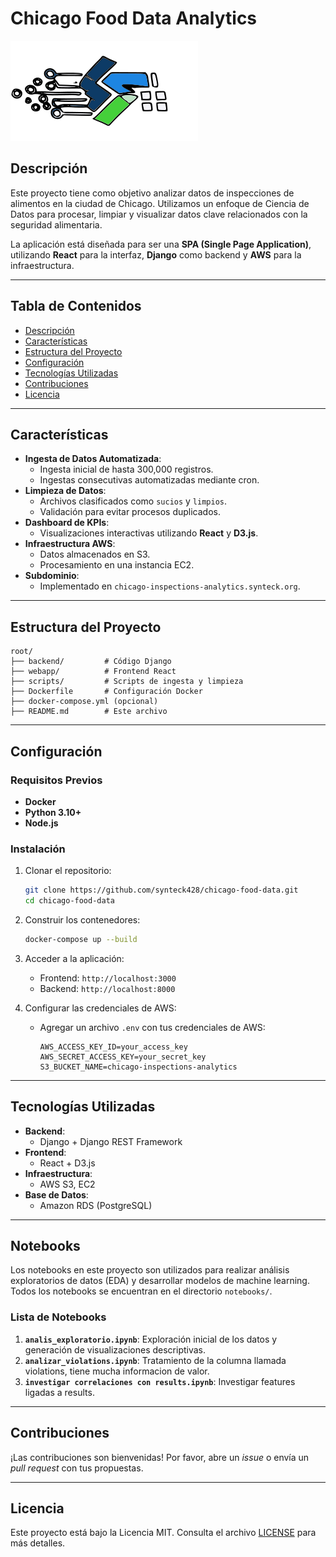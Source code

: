 
# Chicago Food Data Analytics

![Project Logo](assets/logotipo.svg)

## Descripción

Este proyecto tiene como objetivo analizar datos de inspecciones de alimentos en la ciudad de Chicago. Utilizamos un enfoque de Ciencia de Datos para procesar, limpiar y visualizar datos clave relacionados con la seguridad alimentaria.

La aplicación está diseñada para ser una **SPA (Single Page Application)**, utilizando **React** para la interfaz, **Django** como backend y **AWS** para la infraestructura.

---

## Tabla de Contenidos

- [Descripción](#descripción)
- [Características](#características)
- [Estructura del Proyecto](#estructura-del-proyecto)
- [Configuración](#configuración)
- [Tecnologías Utilizadas](#tecnologías-utilizadas)
- [Contribuciones](#contribuciones)
- [Licencia](#licencia)

---

## Características

- **Ingesta de Datos Automatizada**:
  - Ingesta inicial de hasta 300,000 registros.
  - Ingestas consecutivas automatizadas mediante cron.
- **Limpieza de Datos**:
  - Archivos clasificados como `sucios` y `limpios`.
  - Validación para evitar procesos duplicados.
- **Dashboard de KPIs**:
  - Visualizaciones interactivas utilizando **React** y **D3.js**.
- **Infraestructura AWS**:
  - Datos almacenados en S3.
  - Procesamiento en una instancia EC2.
- **Subdominio**:
  - Implementado en `chicago-inspections-analytics.synteck.org`.

---

## Estructura del Proyecto

```
root/
├── backend/         # Código Django
├── webapp/          # Frontend React
├── scripts/         # Scripts de ingesta y limpieza
├── Dockerfile       # Configuración Docker
├── docker-compose.yml (opcional)
├── README.md        # Este archivo
```

---

## Configuración

### Requisitos Previos

- **Docker**
- **Python 3.10+**
- **Node.js**

### Instalación

1. Clonar el repositorio:
   ```bash
   git clone https://github.com/synteck428/chicago-food-data.git
   cd chicago-food-data
   ```

2. Construir los contenedores:
   ```bash
   docker-compose up --build
   ```

3. Acceder a la aplicación:
   - Frontend: `http://localhost:3000`
   - Backend: `http://localhost:8000`

4. Configurar las credenciales de AWS:
   - Agregar un archivo `.env` con tus credenciales de AWS:
     ```env
     AWS_ACCESS_KEY_ID=your_access_key
     AWS_SECRET_ACCESS_KEY=your_secret_key
     S3_BUCKET_NAME=chicago-inspections-analytics
     ```

---

## Tecnologías Utilizadas

- **Backend**:
  - Django + Django REST Framework
- **Frontend**:
  - React + D3.js
- **Infraestructura**:
  - AWS S3, EC2
- **Base de Datos**:
  - Amazon RDS (PostgreSQL)

---

## Notebooks

Los notebooks en este proyecto son utilizados para realizar análisis exploratorios de datos (EDA) y desarrollar modelos de machine learning. Todos los notebooks se encuentran en el directorio `notebooks/`.

### Lista de Notebooks

1. **`analis_exploratorio.ipynb`**: Exploración inicial de los datos y generación de visualizaciones descriptivas.
2. **`analizar_violations.ipynb`**: Tratamiento de la columna llamada violations, tiene mucha informacion de valor.
3. **`investigar correlaciones con results.ipynb`**: Investigar features ligadas a results.


---

## Contribuciones

¡Las contribuciones son bienvenidas! Por favor, abre un *issue* o envía un *pull request* con tus propuestas.

---

## Licencia

Este proyecto está bajo la Licencia MIT. Consulta el archivo [LICENSE](./LICENSE) para más detalles.
